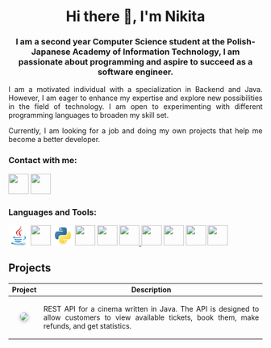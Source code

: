 <h1 align="center"> Hi there 👋, I'm Nikita</h1>

<h3 align="center">I am a second year Computer Science student at the Polish-Japanese Academy of Information Technology, I am passionate about programming and aspire to succeed as a software engineer.</h3>

<p align="justify">I am a motivated individual with a specialization in Backend and Java. However, I am eager to enhance my expertise and explore new possibilities in the field of technology. I am open to experimenting with different programming languages to broaden my skill set.</p>
<p align="justify">Currently, I am looking for a job and doing my own projects that help me become a better developer.</p>


<h3 align="left">Contact with me:</h3>
<p align="left"> <a href="https://t.me/nikitkaulitka" target="_blank" rel="noreferrer"> <img src="https://www.vectorlogo.zone/logos/telegram/telegram-tile.svg" width="40" height="40"/></a> 
<a href="mailto:elnikovnikita4@gmail.com" target="_blank" rel="noreferrer"> <img src="https://www.vectorlogo.zone/logos/gmail/gmail-icon.svg" width="40" height="40"/></a> </p>

<h3 align="left">Languages and Tools:</h3>
<!-- Java -->
<p align="left"> <a href="https://www.java.com" target="_blank" rel="noreferrer"> <img src="https://raw.githubusercontent.com/devicons/devicon/master/icons/java/java-original.svg" width="40" height="40"/></a> 
<!-- Spring -->
<a href="https://spring.io/" target="_blank" rel="noreferrer"> <img src="https://www.vectorlogo.zone/logos/springio/springio-icon.svg" width="40" height="40"/></a> 
<!-- Python -->
<a href="https://www.python.org" target="_blank" rel="noreferrer"> <img src="https://raw.githubusercontent.com/devicons/devicon/master/icons/python/python-original.svg" width="40" height="40"/></a>
<!-- GO -->
<a href="https://go.dev/" target="_blank" rel="noreferrer"> <img src="https://www.vectorlogo.zone/logos/golang/golang-icon.svg" width="40" height="40"/></a>
<!-- Postman -->
<a href="https://postman.com" target="_blank" rel="noreferrer"> <img src="https://www.vectorlogo.zone/logos/getpostman/getpostman-icon.svg" width="40" height="40"/></a>
<!-- Git -->
<a href="https://git-scm.com/" target="_blank" rel="noreferrer"> <img src="https://www.vectorlogo.zone/logos/git-scm/git-scm-icon.svg" width="40" height="40"/</a> 
<!-- Selenium -->
<a href="https://www.selenium.dev/" target="_blank" rel="noreferrer"> <img src="https://user-images.githubusercontent.com/55160026/228902831-4d6798ff-5f03-49db-8416-1ef1367a8753.png" width="40" height="40"/></a>
<!-- Robotframework -->
<a href="https://robotframework.org/" target="_blank" rel="noreferrer"> <img src="https://user-images.githubusercontent.com/55160026/228905119-a8b3b656-1222-4a85-a487-2a98d3bde1f4.jpg" width="40" height="40"/></a>
<!-- PL/SQL -->
<a href="https://www.oracle.com/cis/database/technologies/appdev/plsql.html" target="_blank" rel="noreferrer"> <img src="https://user-images.githubusercontent.com/55160026/228906861-31c29743-3ab3-4d7b-9604-493a408f2fc6.svg" width="40" height="40"/></a>
<!-- SQL -->
<a href="https://en.wikipedia.org/wiki/SQL" target="_blank" rel="noreferrer"> <img src="https://user-images.githubusercontent.com/55160026/228908292-39c4d879-9eed-40a6-ab7b-65f3dcf2cc62.png" width="40" height="40"/></a> </p>


<h2>Projects</h2>

Project                    |  Description
:-------------------------:|:-------------------------:
<a href="https://github.com/aldoushux503/Cinema-Room-REST-Service"><img src="https://github-readme-stats.vercel.app/api/pin/?username=aldoushux503&repo=Cinema-Room-REST-Service" width="1200" style="border-radius: 8px; box-shadow: 0px 2px 6px rgba(0, 0, 0, 0.3);"></a>  |  <p align="justify" width="900">REST API for a cinema written in Java. The API is designed to allow customers to view available tickets, book them, make refunds, and get statistics.</p>

